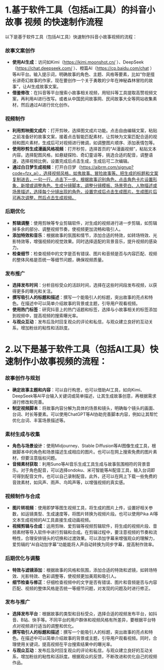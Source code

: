 # 1.基于软件工具（包括ai工具）的抖音小故事 视频 的快速制作流程

以下是基于软件工具（包括AI工具）快速制作抖音小故事视频的流程：

### 故事文案创作
- **使用AI生成**：访问如Kimi（https://kimi.moonshot.cn/ ）、DeepSeek（https://chat.deepseek.com/ ）、橙篇AI（https://cp.baidu.com/chat ）等AI平台。输入提示词，明确故事的角色、主题、风格等要素，比如“你是擅长讲奇幻故事的作家，现在要创作一个关于勇敢的少年在神秘森林冒险的故事”，让AI生成故事文案。
- **借鉴修改**：在抖音等平台搜索小故事相关视频，用轻抖等工具提取高赞视频文案，再利用AI进行改写。或者从中国民间故事网、民间故事大全等网站收集素材，然后通过AI进行优化创作。

### 视频制作
- **利用剪映图文成片**：打开剪映，选择图文成片功能。点击自由编辑文案，粘贴之前准备好的故事文案，接着点击智能匹配素材，让剪映为文案匹配合适的视频和图片素材，生成后可对视频进行微调，如调整图片顺序、添加表情包等。
- **使用秒剪生成漫画风格视频**：打开秒剪，选择首页的“AI漫画视频”，粘贴文本内容。选择配图风格，如悬疑探险、奇幻童话等，挑选合适的配音，调整语速，选择视频比例，设置完成后点击生成，生成后可二次编辑。
- **通过白日梦生成视频**：打开白日梦（https://aibrm.com/signup?code=fzx_ai），选择视频风格，如鬼故事、冒险故事等。把生成的标题和文案复制进去，一句一行，点击下一步。根据故事识别角色，点击角色卡片设置形象，新增或调整角色。生成分镜脚本，调整分镜模板、场景旁白、人物描述或场景描述，选择每个分镜出现的角色，设置完成后点击生成图片。生成图片后可再次调整，然后点击生成视频。

### 后期优化
- **剪辑调整**：使用剪映等专业剪辑软件，对生成的视频进行进一步剪辑，如剪辑掉多余的部分、调整视频节奏，使视频更加流畅和吸引人。
- **添加特效和音乐**：根据故事的氛围和情节，添加合适的特效，如转场特效、光影特效等，增强视频的视觉效果。同时选择适配的背景音乐，提升视频的感染力。
- **检查细节**：检查视频中的文字是否有错误、图片和音频是否与内容匹配、视频的整体风格是否统一等细节问题，确保视频质量。

### 发布推广
- **选择发布时间**：分析目标受众的活跃时间，选择在这些时间段发布视频，以获得更多的曝光和关注。
- **撰写吸引人的标题和描述**：撰写一个能吸引人的标题，突出故事的亮点和特色。在描述中可以简单介绍故事的背景或主题，引导用户观看视频。
- **使用热门标签**：研究抖音上的热门话题和标签，选择与小故事相关的标签添加到视频中，提高视频的搜索曝光率。
- **与观众互动**：发布后及时回复观众的评论和私信，与观众建立良好的互动关系，增加粉丝的粘性和活跃度。

<!-- -------------------------------------------------- -->

# 2.以下是基于软件工具（包括AI工具）快速制作小故事视频的流程：

### 故事创作与规划
- **确定故事主题和内容**：可以自行构思，也可以借助AI工具，如向Kimi、DeepSeek等AI平台输入关键词或简单描述，让其生成故事创意，再根据需求进行修改和完善。
- **制定视频脚本**：将故事内容分解为具体的场景和镜头，明确每个镜头的画面、台词、时长等要素。可以使用ChatGPT等AI协助完善脚本内容，例如让其帮忙优化台词、丰富场景描述等。

### 素材生成与收集
- **角色与场景设计**：使用Midjourney、Stable Diffusion等AI图像生成工具，根据脚本中的角色和场景描述生成相应的图片。也可以在网上搜索免费的图片素材，但要注意版权问题。
- **音频素材获取**：利用Suno等AI音乐生成工具生成与故事氛围相符的背景音乐。对于角色配音，可以选择ondoku、米可智能等AI配音工具，输入台词即可得到配音文件。也可以自己录制配音。此外，还可以在网上下载一些免费的音效素材，如风声、雨声、鸟鸣声等，以增强视频的真实感。

### 视频制作与合成
- **图片转视频**：使用即梦等图生视频工具，将生成的图片上传，设置好相关参数，如运镜类型、生成速度等，将图片转换为视频片段。也可以使用Pika AI等文本生成视频的AI工具直接生成动画视频。
- **视频剪辑与合成**：运用剪映、爱剪辑等视频剪辑软件，将生成的视频片段、音频素材等导入软件中进行剪辑和合成。在剪辑过程中，要注意视频的节奏和流畅性，合理安排镜头的切换和过渡效果。可以添加字幕来增强观众的理解力，爱剪辑的“AI自动加字幕”功能能将人声自动转换为同步字幕，提高制作效率。

### 后期优化与调整
- **特效与滤镜添加**：根据故事的风格和氛围，添加合适的特效和滤镜，如转场特效、光影特效、色彩调整等，使视频更加美观和吸引人。
- **细节检查与修正**：仔细检查视频中的文字是否有错误、图片和音频是否与内容匹配、视频的整体风格是否统一等细节问题，对发现的问题及时进行修正。

### 发布与推广
- **选择发布平台**：根据故事的类型和目标受众，选择合适的视频发布平台，如抖音、B站、快手等。不同平台的用户群体和视频风格有所差异，要根据平台特点对视频进行适当的调整和优化。
- **撰写吸引人的标题和描述**：撰写一个能吸引人的标题，突出故事的亮点和特色。在描述中可以简单介绍故事的背景或主题，引导用户观看视频。同时，合理使用关键词，提高视频在平台搜索结果中的曝光率。
- **与观众互动**：发布后及时回复观众的评论和私信，与观众建立良好的互动关系，增加粉丝的粘性和活跃度。根据观众的反馈，不断改进和优化自己的视频作品。

# 